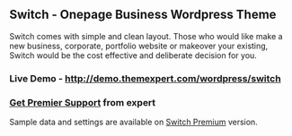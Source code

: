 ## Switch - Onepage Business Wordpress Theme

Switch comes with simple and clean layout. Those who would like make a new business, corporate, portfolio website or makeover your existing, Switch would be the cost effective and deliberate decision for you.

### Live Demo - http://demo.themexpert.com/wordpress/switch

### [Get Premier Support](https://www.themexpert.com/index.php?option=com_digicom&view=cart&task=cart.add&pid=93) from expert

Sample data and settings are available on [Switch Premium](https://creativemarket.com/themexpert/360452-Switch-Onepage-WordPress-theme) version.